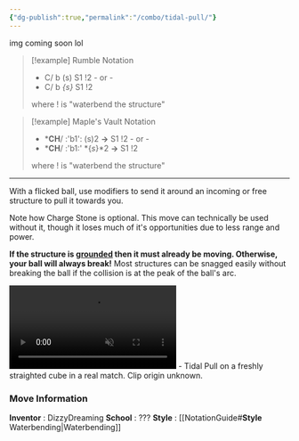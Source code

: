 ```yaml
---
{"dg-publish":true,"permalink":"/combo/tidal-pull/"}
---
```


img coming soon lol

> [!example] Rumble Notation
> - C/ b (s) S1 !2
> \- or -
> - C/ b *{*s*}* S1 !2
> 
> where ! is "waterbend the structure"

> [!example] Maple's Vault Notation
> - \***CH**/ :'b1': (s)2 **->** S1 !2
> \- or -
> - \***CH**/ :'b1:' *{*s*}*2 **->** S1 !2
> 
> where ! is "waterbend the structure"
***

With a flicked ball, use modifiers to send it around an incoming or free structure to pull it towards you.

Note how Charge Stone is optional. This move can technically be used without it, though it loses much of it's opportunities due to less range and power.

**If the structure is <u><strong>grounded</strong></u> then it must already be moving. Otherwise, your ball will always break!**
Most structures can be snagged easily without breaking the ball if the collision is at the peak of the ball's arc.

<video controls loop autoplay muted>  
  <source src="https://media.milanote.com/p/files/1TEIWX13EDZfeP/9mQ/Tidal%20Pull%20Showcase.mp4" type="video/mp4">  
  Your browser does not support the video tag.  
</video>
 - Tidal Pull on a freshly straighted cube in a real match. Clip origin unknown.

### Move Information
**Inventor** : DizzyDreaming
**School** : ???
**Style** : [[NotationGuide#**Style** Waterbending\|Waterbending]]
